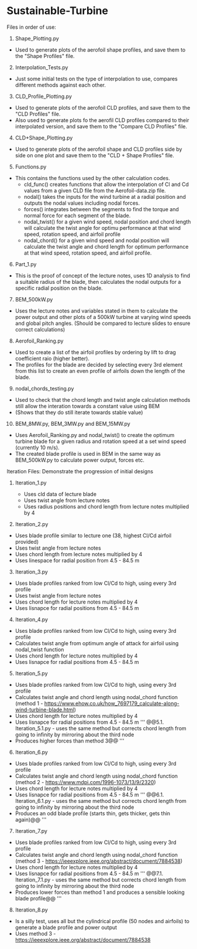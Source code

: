 # Sustainable-Turbine

Files in order of use:
1. Shape_Plotting.py
  - Used to generate plots of the aerofoil shape profiles, and save them to the "Shape Profiles" file.

2. Interpolation_Tests.py
  - Just some initial tests on the type of interpolation to use, compares different methods against each other.

3. CLD_Profile_Plotting.py
  - Used to generate plots of the aerofoil CLD profiles, and save them to the "CLD Profiles" file.
  - Also used to generate plots fo the aerofil CLD profiles compared to their interpolated version, and save them to the "Compare CLD Profiles" file.

4. CLD+Shape_Plotting.py
  - Used to generate plots of the aerofoil shape and CLD profiles side by side on one plot and save them to the "CLD + Shape Profiles" file.

5. Functions.py
  - This contains the functions used by the other calculation codes.
    - cld_func() creates functions that allow the interpolation of Cl and Cd values from a given CLD file from the Aerofoil-data.zip file.
    - nodal() takes the inputs for the wind turbine at a radial position and outputs the nodal values including nodal forces.
    - forces() integrates between the segments to find the torque and normal force for each segment of the blade.
    - nodal_twist() for a given wind speed, nodal position and chord length will calculate the twist angle for optimu performance at that wind speed, rotation speed, and airfoil profile
    - nodal_chord() for a given wind speed and nodal position will calculate the twist angle and chord length for optimum performance at that wind speed, rotation speed, and airfoil profile.

6. Part_1.py
  - This is the proof of concept of the lecture notes, uses 1D analysis to find a suitable radius of the blade, then calculates the nodal outputs for a specific radial position on the blade.

7. BEM_500kW.py
  - Uses the lecture notes and variables stated in them to calculate the power output and other plots of a 500kW turbine at varying wind speeds and global pitch angles. (Should be compared to lecture slides to ensure correct calculations)

8. Aerofoil_Ranking.py
  - Used to create a list of the airfoil profiles by ordering by lift to drag coefficient raio (higher better).
  - The profiles for the blade are decided by selecting every 3rd element from this list to create an even profile of airfoils down the length of the blade.

9. nodal_chords_testing.py
  - Used to check that the chord length and twist angle calculation methods still allow the interation towards a constant value using BEM
  - (Shows that they do still iterate towards stable value)

10. BEM_8MW.py, BEM_3MW.py and BEM_15MW.py
  - Uses Aerofoil_Ranking.py and nodal_twist() to create the optimum turbine blade for a given radius and rotation speed at a set wind speed (currently 10 m/s).
  - The created blade profile is used in BEM in the same way as BEM_500kW.py to calculate power output, forces etc.

Iteration Files:
Demonstrate the progression of initial designs
1. Iteration_1.py
   - Uses cld data of lecture blade
   - Uses twist angle from lecture notes
   - Uses radius positions and chord length from lecture notes multiplied by 4

2. Iteration_2.py
  - Uses blade profile similar to lecture one (38, highest Cl/Cd airfoil provided)
  - Uses twist angle from lecture notes
  - Uses chord length from lecture notes multiplied by 4
  - Uses linespace for radial position from 4.5 - 84.5 m

3. Iteration_3.py
  - Uses blade profiles ranked from low Cl/Cd to high, using every 3rd profile
  - Uses twist angle from lecture notes
  - Uses chord length for lecture notes multiplied by 4
  - Uses lisnapce for radial positions from 4.5 - 84.5 m

4. Iteration_4.py
  - Uses blade profiles ranked from low Cl/Cd to high, using every 3rd profile
  - Calculates twist angle from optimum angle of attack for airfoil using nodal_twist function
  - Uses chord length for lecture notes multiplied by 4
  - Uses lisnapce for radial positions from 4.5 - 84.5 m

5. Iteration_5.py
  - Uses blade profiles ranked from low Cl/Cd to high, using every 3rd profile
  - Calculates twist angle and chord length using nodal_chord function (method 1 - https://www.ehow.co.uk/how_7697179_calculate-along-wind-turbine-blade.html)
  - Uses chord length for lecture notes multiplied by 4
  - Uses lisnapce for radial positions from 4.5 - 84.5 m
'''
@@5.1. Iteration_5.1.py - uses the same method but corrects chord length from going to infinity by mirroring about the third node
  - Produces higher forces than method 3@@
'''

6. Iteration_6.py
  - Uses blade profiles ranked from low Cl/Cd to high, using every 3rd profile
  - Calculates twist angle and chord length using nodal_chord function (method 2 - https://www.mdpi.com/1996-1073/13/9/2320)
  - Uses chord length for lecture notes multiplied by 4
  - Uses lisnapce for radial positions from 4.5 - 84.5 m
'''
@@6.1. Iteration_6.1.py - uses the same method but corrects chord length from going to infinity by mirroring about the third node
  - Produces an odd blade profile (starts thin, gets thicker, gets thin again)@@
'''

7. Iteration_7.py
  - Uses blade profiles ranked from low Cl/Cd to high, using every 3rd profile
  - Calculates twist angle and chord length using nodal_chord function (method 3 - https://ieeexplore.ieee.org/abstract/document/7884538)
  - Uses chord length for lecture notes multiplied by 4
  - Uses lisnapce for radial positions from 4.5 - 84.5 m
'''
@@7.1. Iteration_7.1.py - uses the same method but corrects chord length from going to infinity by mirroring about the third node
  - Produces lower forces than method 1 and produces a sensible looking blade profile@@
'''

8. Iteration_8.py
  - Is a silly test, uses all but the cylindrical profile (50 nodes and airfoils) to generate a blade profile and power output
  - Uses method 3 - https://ieeexplore.ieee.org/abstract/document/7884538
